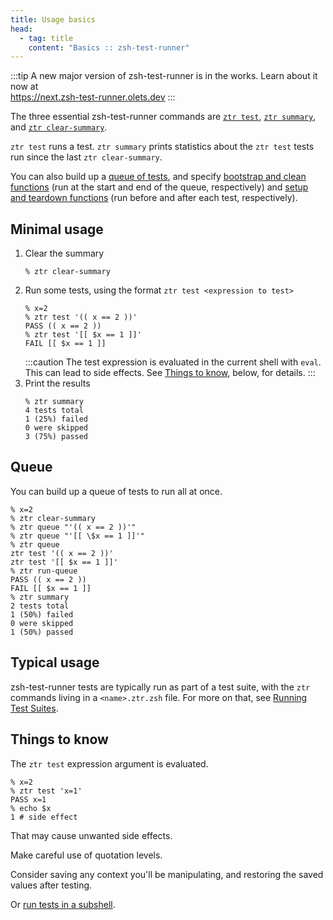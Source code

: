 ```yaml
---
title: Usage basics
head:
  - tag: title
    content: "Basics :: zsh-test-runner"
---
```


:::tip
A new major version of zsh-test-runner is in the works. Learn about it now at  
https://next.zsh-test-runner.olets.dev
:::

The three essential zsh-test-runner commands are [`ztr test`](/reference/commands/#test), [`ztr summary`](/reference/commands/#summary), and [`ztr clear-summary`](/reference/commands/#clear-summary).

`ztr test` runs a test. `ztr summary` prints statistics about the `ztr test` tests run since the last `ztr clear-summary`.

You can also build up a [queue of tests](/reference/commands/#queue), and specify [bootstrap and clean functions](/reference/commands/#bootstrap-and-clean) (run at the start and end of the queue, respectively) and [setup and teardown functions](/reference/commands/#setup-and-teardown) (run before and after each test, respectively).

## Minimal usage

1. Clear the summary
    ```shell
    % ztr clear-summary
    ```
1. Run some tests, using the format `ztr test <expression to test>`
    ```shell
    % x=2
    % ztr test '(( x == 2 ))'
    PASS (( x == 2 ))
    % ztr test '[[ $x == 1 ]]'
    FAIL [[ $x == 1 ]]
    ```
    :::caution
    The test expression is evaluated in the current shell  with `eval`. This can lead to side effects. See [Things to know](#things-to-know), below, for details.
    :::
1. Print the results
    ```shell
    % ztr summary
    4 tests total
    1 (25%) failed
    0 were skipped
    3 (75%) passed
    ```

## Queue

You can build up a queue of tests to run all at once.

```shell
% x=2
% ztr clear-summary
% ztr queue "'(( x == 2 ))'"
% ztr queue "'[[ \$x == 1 ]]'"
% ztr queue
ztr test '(( x == 2 ))'
ztr test '[[ $x == 1 ]]'
% ztr run-queue
PASS (( x == 2 ))
FAIL [[ $x == 1 ]]
% ztr summary
2 tests total
1 (50%) failed
0 were skipped
1 (50%) passed
```

## Typical usage

zsh-test-runner tests are typically run as part of a test suite, with the `ztr` commands living in a `<name>.ztr.zsh` file. For more on that, see [Running Test Suites](/usage/test-suites).

## Things to know

The `ztr test` expression argument is evaluated. 

```shell
% x=2
% ztr test 'x=1'
PASS x=1
% echo $x
1 # side effect
```

That may cause unwanted side effects.

Make careful use of quotation levels.

Consider saving any context you'll be manipulating, and restoring the saved values after testing.

Or [run tests in a subshell](/usage/test-suites/#running-the-test-suite-in-a-subshell).